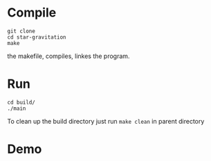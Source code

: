# Compile
```
git clone 
cd star-gravitation
make
```
the makefile, compiles, linkes the program. 
# Run
```
cd build/
./main
```
To clean up the build directory just run `make clean` in parent directory

# Demo

